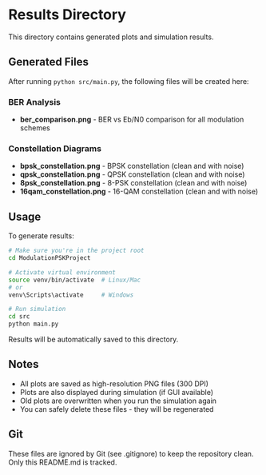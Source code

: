 # Results Directory

This directory contains generated plots and simulation results.

## Generated Files

After running `python src/main.py`, the following files will be created here:

### BER Analysis
- **ber_comparison.png** - BER vs Eb/N0 comparison for all modulation schemes

### Constellation Diagrams
- **bpsk_constellation.png** - BPSK constellation (clean and with noise)
- **qpsk_constellation.png** - QPSK constellation (clean and with noise)
- **8psk_constellation.png** - 8-PSK constellation (clean and with noise)
- **16qam_constellation.png** - 16-QAM constellation (clean and with noise)

## Usage

To generate results:

```bash
# Make sure you're in the project root
cd ModulationPSKProject

# Activate virtual environment
source venv/bin/activate  # Linux/Mac
# or
venv\Scripts\activate     # Windows

# Run simulation
cd src
python main.py
```

Results will be automatically saved to this directory.

## Notes

- All plots are saved as high-resolution PNG files (300 DPI)
- Plots are also displayed during simulation (if GUI available)
- Old plots are overwritten when you run the simulation again
- You can safely delete these files - they will be regenerated

## Git

These files are ignored by Git (see .gitignore) to keep the repository clean.
Only this README.md is tracked.
